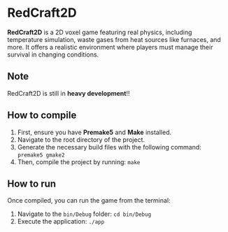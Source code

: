 # RedCraft2D

**RedCraft2D** is a 2D voxel game featuring real physics, including temperature simulation, waste gases from heat sources like furnaces, and more. It offers a realistic environment where players must manage their survival in changing conditions.

## Note
RedCraft2D is still in **heavy development**!!

## How to compile
1. First, ensure you have **Premake5** and **Make** installed.
2. Navigate to the root directory of the project.
3. Generate the necessary build files with the following command:
    ```premake5 gmake2```
4. Then, compile the project by running:
    ```make```

## How to run
Once compiled, you can run the game from the terminal:
1. Navigate to the `bin/Debug` folder:
    ```cd bin/Debug```
2. Execute the application:
    ```./app```

